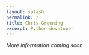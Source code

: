 ```yaml
---
layout: splash
permalink: /
title: Chris Greening
excerpt: Python developer
---
```


*More information coming soon*